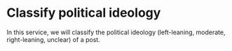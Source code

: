 # Classify political ideology

In this service, we will classify the political ideology (left-leaning, moderate, right-leaning, unclear) of a post.
